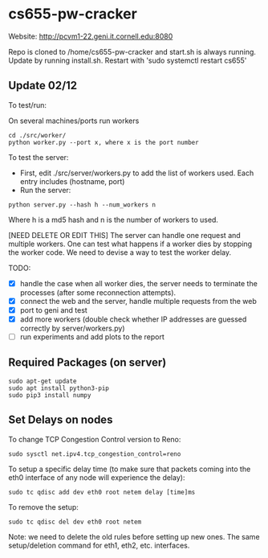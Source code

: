 # cs655-pw-cracker

Website: http://pcvm1-22.geni.it.cornell.edu:8080

Repo is cloned to /home/cs655-pw-cracker and start.sh is always running. Update by running install.sh. Restart with 'sudo systemctl restart cs655'

## Update 02/12

To test/run:

On several machines/ports run workers

```console
cd ./src/worker/  
python worker.py --port x, where x is the port number
```

To test the server:
* First, edit ./src/server/workers.py to add the list of workers used. Each entry includes (hostname, port)
* Run the server:
```console
python server.py --hash h --num_workers n
```
Where h is a md5 hash and n is the number of workers to used.

[NEED DELETE OR EDIT THIS] The server can handle one request and multiple workers. One can test what happens if a worker dies by stopping the worker code. We need to devise a way to test the worker delay.

TODO:   
- [x] handle the case when all worker dies, the server needs to terminate the processes (after some reconnection attempts).  
- [x] connect the web and the server, handle multiple requests from the web
- [x] port to geni and test
- [x] add more workers (double check whether IP addresses are guessed correctly by server/workers.py)
- [ ] run experiments and add plots to the report

## Required Packages (on server)
```console
sudo apt-get update
sudo apt install python3-pip
sudo pip3 install numpy
```

## Set Delays on nodes
To change TCP Congestion Control version to Reno:
```console
sudo sysctl net.ipv4.tcp_congestion_control=reno
```

To setup a specific delay time  (to make sure that packets coming into the eth0 interface of any node will experience the delay):
```console
sudo tc qdisc add dev eth0 root netem delay [time]ms
```

To remove the setup:
```console
sudo tc qdisc del dev eth0 root netem
```
Note: we need to delete the old rules before setting up new ones.
The same setup/deletion command for eth1, eth2, etc. interfaces.
